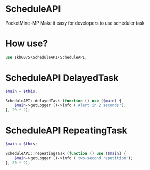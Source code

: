 # ScheduleAPI
PocketMine-MP Make it easy for developers to use scheduler task

# How use?

```php
use skh6075\ScheduleAPI\ScheduleAPI;
```

# ScheduleAPI DelayedTask
```php
$main = $this;

ScheduleAPI::delayedTask (function () use ($main) {
    $main->getLogger ()->info ('Alert in 2 seconds');
}, 20 * 2);
```

# ScheduleAPI RepeatingTask
```php
$main = $this;

ScheduleAPI::repeatingTask (function () use ($main) {
    $main->getLogger ()->info ('two-second repetition');
}, 20 * 2);
```
